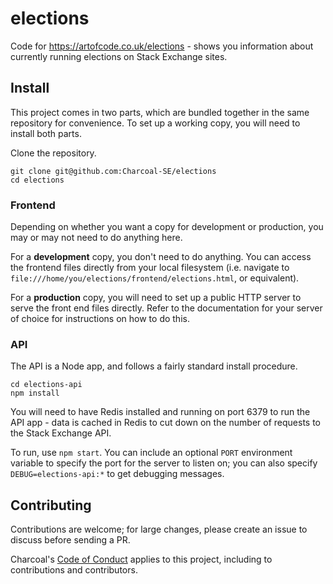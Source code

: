 # elections
Code for https://artofcode.co.uk/elections - shows you information about
currently running elections on Stack Exchange sites.

## Install
This project comes in two parts, which are bundled together in the same
repository for convenience. To set up a working copy, you will need to install
both parts.

Clone the repository.

```
git clone git@github.com:Charcoal-SE/elections
cd elections
```

### Frontend
Depending on whether you want a copy for development or production, you may or
may not need to do anything here.

For a **development** copy, you don't need to do anything. You can access the
frontend files directly from your local filesystem (i.e. navigate to
`file:///home/you/elections/frontend/elections.html`, or equivalent).

For a **production** copy, you will need to set up a public HTTP server to serve
the front end files directly. Refer to the documentation for your server of
choice for instructions on how to do this.

### API
The API is a Node app, and follows a fairly standard install procedure.

```
cd elections-api
npm install
```

You will need to have Redis installed and running on port 6379 to run the API
app - data is cached in Redis to cut down on the number of requests to the Stack
Exchange API.

To run, use `npm start`. You can include an optional `PORT` environment variable
to specify the port for the server to listen on; you can also specify
`DEBUG=elections-api:*` to get debugging messages.

## Contributing
Contributions are welcome; for large changes, please create an issue to discuss
before sending a PR.

Charcoal's [Code of Conduct](https://charcoal-se.org/smokey/Code-of-Conduct)
applies to this project, including to contributions and contributors.